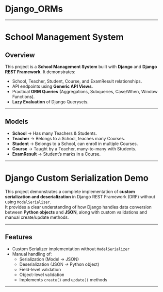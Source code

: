 # Django_ORMs

---
# School Management System

## Overview
This project is a **School Management System** built with **Django** and **Django REST Framework**.
It demonstrates:
- School, Teacher, Student, Course, and ExamResult relationships.
- API endpoints using **Generic API Views**.
- Practical **ORM Queries** (Aggregations, Subqueries, Case/When, Window Functions).
- **Lazy Evaluation** of Django Querysets.

---

## Models
- **School** -> Has many Teachers & Students.
- **Teacher** -> Belongs to a School, teaches many Courses.
- **Student** -> Belongs to a School, can enroll in multiple Courses.
- **Course** -> Taught by a Teacher, many-to-many with Students.
- **ExamResult** -> Student’s marks in a Course.

---

# Django Custom Serialization Demo

This project demonstrates a complete implementation of **custom serialization and deserialization** in Django REST Framework (DRF) without using `ModelSerializer`.  
It provides a clear understanding of how Django handles data conversion between **Python objects** and **JSON**, along with custom validations and manual create/update methods.

---

## Features

- Custom Serializer implementation without `ModelSerializer`
- Manual handling of:
  - Serialization (Model -> JSON)
  - Deserialization (JSON -> Python object)
  - Field-level validation
  - Object-level validation
  - Implements `create()` and `update()` methods
---

